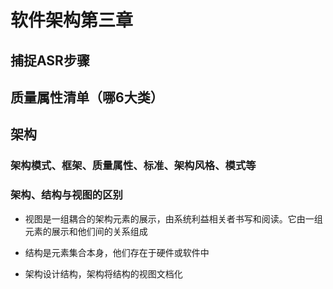 # 软件架构第三章

## 捕捉ASR步骤

## 质量属性清单（哪6大类）

## 架构

### 架构模式、框架、质量属性、标准、架构风格、模式等

### 架构、结构与视图的区别

- 视图是一组耦合的架构元素的展示，由系统利益相关者书写和阅读。它由一组元素的展示和他们间的关系组成

- 结构是元素集合本身，他们存在于硬件或软件中

- 架构设计结构，架构将结构的视图文档化

